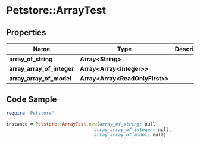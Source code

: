 # Petstore::ArrayTest

## Properties
Name | Type | Description | Notes
------------ | ------------- | ------------- | -------------
**array_of_string** | **Array&lt;String&gt;** |  | [optional] 
**array_array_of_integer** | **Array&lt;Array&lt;Integer&gt;&gt;** |  | [optional] 
**array_array_of_model** | **Array&lt;Array&lt;ReadOnlyFirst&gt;&gt;** |  | [optional] 

## Code Sample

```ruby
require 'Petstore'

instance = Petstore::ArrayTest.new(array_of_string: null,
                                 array_array_of_integer: null,
                                 array_array_of_model: null)
```


